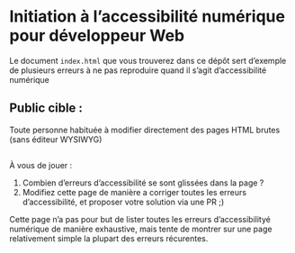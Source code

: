 # Initiation à l’accessibilité numérique pour développeur Web

Le document `index.html` que vous trouverez dans ce dépôt sert d’exemple de plusieurs erreurs à ne pas reproduire quand il s’agit d’accessibilité numérique

## Public cible :
Toute personne habituée à modifier directement des pages HTML brutes (sans éditeur WYSIWYG)


##
À vous de jouer : 

1. Combien d’erreurs d’accessibilité se sont glissées dans la page ?
2. Modifiez cette page de manière a corriger toutes les erreurs d’accessibilité, et proposer votre solution via une PR ;)


Cette page n’a pas pour but de lister toutes les erreurs d’accessibilityé numérique de manière exhaustive, mais tente de montrer sur une page relativement simple la plupart des erreurs récurentes.